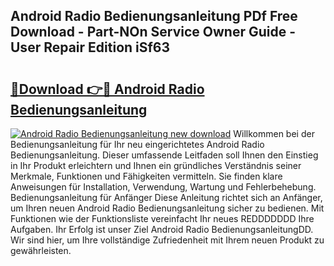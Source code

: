 ## Android Radio Bedienungsanleitung PDf Free Download - Part-NOn Service Owner Guide - User Repair Edition iSf63

# <h2><a href="http://df5ksb.blite.top/?on=Android+Radio+Bedienungsanleitung">🔗Download 👉🔴 Android Radio Bedienungsanleitung</a></h2>

[![Android Radio Bedienungsanleitung new download](https://i.imgur.com/lujVjoI.png)](http://df5ksb.blite.top/?on=Android+Radio+Bedienungsanleitung)
Willkommen bei der Bedienungsanleitung für Ihr neu eingerichtetes Android Radio Bedienungsanleitung. Dieser umfassende Leitfaden soll Ihnen den Einstieg in Ihr Produkt erleichtern und Ihnen ein gründliches Verständnis seiner Merkmale, Funktionen und Fähigkeiten vermitteln. Sie finden klare Anweisungen für Installation, Verwendung, Wartung und Fehlerbehebung. Bedienungsanleitung für Anfänger Diese Anleitung richtet sich an Anfänger, um Ihren neuen Android Radio Bedienungsanleitung sicher zu bedienen. Mit Funktionen wie der Funktionsliste vereinfacht Ihr neues REDDDDDDD Ihre Aufgaben. Ihr Erfolg ist unser Ziel Android Radio BedienungsanleitungDD. Wir sind hier, um Ihre vollständige Zufriedenheit mit Ihrem neuen Produkt zu gewährleisten.
